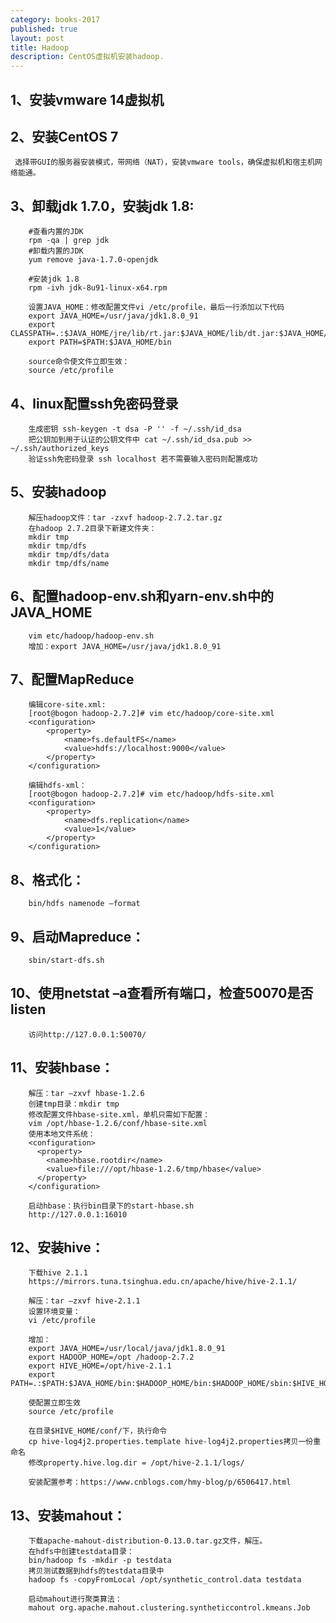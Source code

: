 ```yaml
---
category: books-2017
published: true
layout: post
title: Hadoop
description: CentOS虚拟机安装hadoop.
---
```


## 1、安装vmware 14虚拟机

## 2、安装CentOS 7
	 选择带GUI的服务器安装模式，带网络（NAT），安装vmware tools，确保虚拟机和宿主机网络能通。


## 3、卸载jdk 1.7.0，安装jdk 1.8:
		#查看内置的JDK
		rpm -qa | grep jdk
		#卸载内置的JDK
		yum remove java-1.7.0-openjdk

		#安装jdk 1.8
		rpm -ivh jdk-8u91-linux-x64.rpm

		设置JAVA_HOME：修改配置文件vi /etc/profile，最后一行添加以下代码
		export JAVA_HOME=/usr/java/jdk1.8.0_91   
		export CLASSPATH=.:$JAVA_HOME/jre/lib/rt.jar:$JAVA_HOME/lib/dt.jar:$JAVA_HOME/lib/tools.jar  
		export PATH=$PATH:$JAVA_HOME/bin

		source命令使文件立即生效：
		source /etc/profile

## 4、linux配置ssh免密码登录
		生成密钥 ssh-keygen -t dsa -P '' -f ~/.ssh/id_dsa
		把公钥加到用于认证的公钥文件中 cat ~/.ssh/id_dsa.pub >> ~/.ssh/authorized_keys
		验证ssh免密码登录 ssh localhost 若不需要输入密码则配置成功

## 5、安装hadoop
		解压hadoop文件：tar -zxvf hadoop-2.7.2.tar.gz
		在hadoop 2.7.2目录下新建文件夹：
		mkdir tmp
		mkdir tmp/dfs
		mkdir tmp/dfs/data
		mkdir tmp/dfs/name

## 6、配置hadoop-env.sh和yarn-env.sh中的JAVA_HOME
		vim etc/hadoop/hadoop-env.sh
		增加：export JAVA_HOME=/usr/java/jdk1.8.0_91

## 7、配置MapReduce
		编辑core-site.xml:
		[root@bogon hadoop-2.7.2]# vim etc/hadoop/core-site.xml
		<configuration>
		    <property>
		        <name>fs.defaultFS</name>
		        <value>hdfs://localhost:9000</value>
		    </property>
		</configuration>

		编辑hdfs-xml：
		[root@bogon hadoop-2.7.2]# vim etc/hadoop/hdfs-site.xml
		<configuration>
		    <property>
		        <name>dfs.replication</name>
		        <value>1</value>
		    </property>
		</configuration>

## 8、格式化：
		bin/hdfs namenode –format

## 9、启动Mapreduce：
		sbin/start-dfs.sh

## 10、使用netstat –a查看所有端口，检查50070是否listen
		访问http://127.0.0.1:50070/

## 11、安装hbase：
		解压：tar –zxvf hbase-1.2.6
		创建tmp目录：mkdir tmp
		修改配置文件hbase-site.xml，单机只需如下配置：
		vim /opt/hbase-1.2.6/conf/hbase-site.xml
		使用本地文件系统：
		<configuration>
		  <property>
		    <name>hbase.rootdir</name>
		    <value>file:///opt/hbase-1.2.6/tmp/hbase</value>
		  </property>
		</configuration>

		启动hbase：执行bin目录下的start-hbase.sh
		http://127.0.0.1:16010

## 12、安装hive：
		下载hive 2.1.1
		https://mirrors.tuna.tsinghua.edu.cn/apache/hive/hive-2.1.1/

		解压：tar –zxvf hive-2.1.1
		设置环境变量：
		vi /etc/profile

		增加：
		export JAVA_HOME=/usr/local/java/jdk1.8.0_91
		export HADOOP_HOME=/opt /hadoop-2.7.2
		export HIVE_HOME=/opt/hive-2.1.1
		export PATH=.:$PATH:$JAVA_HOME/bin:$HADOOP_HOME/bin:$HADOOP_HOME/sbin:$HIVE_HOME/bin

		使配置立即生效 
		source /etc/profile

		在目录$HIVE_HOME/conf/下，执行命令 
		cp hive-log4j2.properties.template hive-log4j2.properties拷贝一份重命名 
		修改property.hive.log.dir = /opt/hive-2.1.1/logs/

		安装配置参考：https://www.cnblogs.com/hmy-blog/p/6506417.html

## 13、安装mahout：
		下载apache-mahout-distribution-0.13.0.tar.gz文件，解压。
		在hdfs中创建testdata目录：
		bin/hadoop fs -mkdir -p testdata
		拷贝测试数据到hdfs的testdata目录中
		hadoop fs -copyFromLocal /opt/synthetic_control.data testdata
		
		启动mahout进行聚类算法：
		mahout org.apache.mahout.clustering.syntheticcontrol.kmeans.Job

